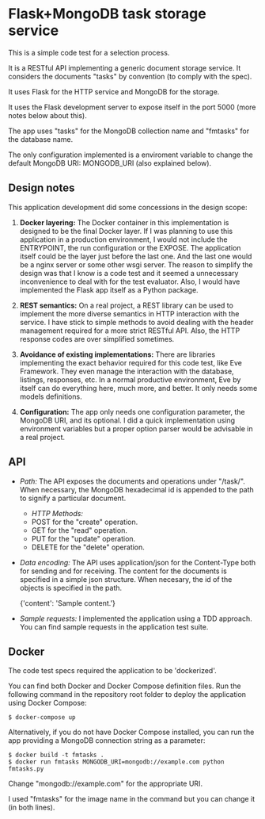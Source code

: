 # Flask+MongoDB task storage service

This is a simple code test for a selection process.

It is a RESTful API implementing a generic document storage service. It
considers the documents "tasks" by convention (to comply with the spec).

It uses Flask for the HTTP service and MongoDB for the storage.

It uses the Flask development server to expose itself in the port
5000 (more notes below about this).

The app uses "tasks" for the MongoDB collection name and "fmtasks" for the
database name.

The only configuration implemented is a enviroment variable to change the
default MongoDB URI: MONGODB_URI (also explained below).

## Design notes

This application development did some concessions in the design scope:

1. **Docker layering:** The Docker container in this implementation is designed
to be the final Docker layer. If I was planning to use this application in a
production environment, I would not include the ENTRYPOINT, the run
configuration or the EXPOSE. The application itself could be the layer just
before the last one. And the last one would be a nginx server or some other
wsgi server. The reason to simplify the design was that I know is a code test
and it seemed a unnecessary inconvenience to deal with for the test evaluator.
Also, I would have implemented the Flask app itself as a Python package.

2. **REST semantics:** On a real project, a REST library can be used to
implement the more diverse semantics in HTTP interaction with the service. I
have stick to simple methods to avoid dealing with the header management
required for a more strict RESTful API. Also, the HTTP response codes are over
simplified sometimes.

3. **Avoidance of existing implementations:** There are libraries implementing
the exact behavior required for this code test, like Eve Framework. They even
manage the interaction with the database, listings, responses, etc. In a
normal productive environment, Eve by itself can do everything here, much
more, and better. It only needs some models definitions.

4. **Configuration:** The app only needs one configuration parameter, the
MongoDB URI, and its optional. I did a quick implementation using environment
variables but a proper option parser would be advisable in a real project.

## API

  - *Path:* The API exposes the documents and operations under "/task/". When
necessary, the MongoDB hexadecimal id is appended to the path to signify a
particular document.
    - *HTTP Methods:*
    - POST for the "create" operation.
    - GET for the "read" operation.
    - PUT for the "update" operation.
    - DELETE for the "delete" operation.
  - *Data encoding:* The API uses application/json for the Content-Type both for
sending and for receiving. The content for the documents is specified in a
simple json structure. When necesary, the id of the objects is specified in the
path.


    {'content': 'Sample content.'}

  - *Sample requests:* I implemented the application using a TDD approach. You
can find sample requests in the application test suite.

## Docker

The code test specs required the application to be 'dockerized'.

You can find both Docker and Docker Compose definition files. Run the following
command in the repository root folder to deploy the application using Docker
Compose:

    $ docker-compose up

Alternatively, if you do not have Docker Compose installed, you can run the app
providing a MongoDB connection string as a parameter:

    $ docker build -t fmtasks .
    $ docker run fmtasks MONGODB_URI=mongodb://example.com python fmtasks.py
    
Change "mongodb://example.com" for the appropriate URI.

I used "fmtasks" for the image name in the command but you can change it (in
both lines).
